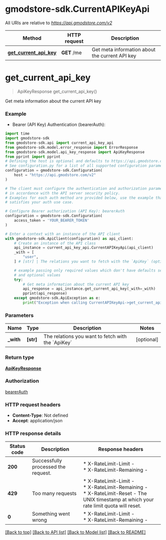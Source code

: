 # gmodstore-sdk.CurrentAPIKeyApi

All URIs are relative to *https://api.gmodstore.com/v2*

Method | HTTP request | Description
------------- | ------------- | -------------
[**get_current_api_key**](CurrentAPIKeyApi.md#get_current_api_key) | **GET** /me | Get meta information about the current API key


# **get_current_api_key**
> ApiKeyResponse get_current_api_key()

Get meta information about the current API key

### Example

* Bearer (API Key) Authentication (bearerAuth):
```python
import time
import gmodstore-sdk
from gmodstore-sdk.api import current_api_key_api
from gmodstore-sdk.model.error_response import ErrorResponse
from gmodstore-sdk.model.api_key_response import ApiKeyResponse
from pprint import pprint
# Defining the host is optional and defaults to https://api.gmodstore.com/v2
# See configuration.py for a list of all supported configuration parameters.
configuration = gmodstore-sdk.Configuration(
    host = "https://api.gmodstore.com/v2"
)

# The client must configure the authentication and authorization parameters
# in accordance with the API server security policy.
# Examples for each auth method are provided below, use the example that
# satisfies your auth use case.

# Configure Bearer authorization (API Key): bearerAuth
configuration = gmodstore-sdk.Configuration(
    access_token = 'YOUR_BEARER_TOKEN'
)

# Enter a context with an instance of the API client
with gmodstore-sdk.ApiClient(configuration) as api_client:
    # Create an instance of the API class
    api_instance = current_api_key_api.CurrentAPIKeyApi(api_client)
    _with = [
        "user",
    ] # [str] | The relations you want to fetch with the `ApiKey` (optional)

    # example passing only required values which don't have defaults set
    # and optional values
    try:
        # Get meta information about the current API key
        api_response = api_instance.get_current_api_key(_with=_with)
        pprint(api_response)
    except gmodstore-sdk.ApiException as e:
        print("Exception when calling CurrentAPIKeyApi->get_current_api_key: %s\n" % e)
```


### Parameters

Name | Type | Description  | Notes
------------- | ------------- | ------------- | -------------
 **_with** | **[str]**| The relations you want to fetch with the &#x60;ApiKey&#x60; | [optional]

### Return type

[**ApiKeyResponse**](ApiKeyResponse.md)

### Authorization

[bearerAuth](../README.md#bearerAuth)

### HTTP request headers

 - **Content-Type**: Not defined
 - **Accept**: application/json


### HTTP response details
| Status code | Description | Response headers |
|-------------|-------------|------------------|
**200** | Successfully processed the request. |  * X-RateLimit-Limit -  <br>  * X-RateLimit-Remaining -  <br>  |
**429** | Too many requests |  * X-RateLimit-Limit -  <br>  * X-RateLimit-Remaining -  <br>  * X-RateLimit-Reset - The UNIX timestamp at which your rate limit quota will reset. <br>  |
**0** | Something went wrong |  * X-RateLimit-Limit -  <br>  * X-RateLimit-Remaining -  <br>  |

[[Back to top]](#) [[Back to API list]](../README.md#documentation-for-api-endpoints) [[Back to Model list]](../README.md#documentation-for-models) [[Back to README]](../README.md)

